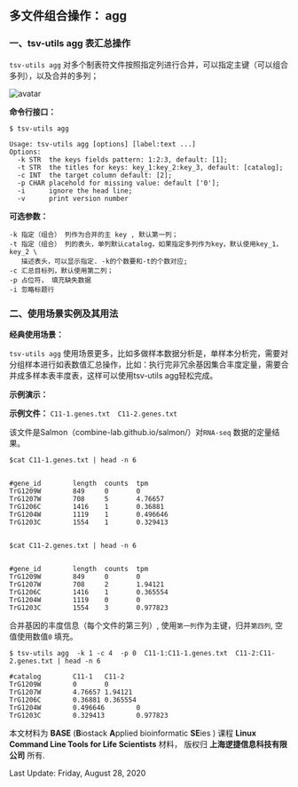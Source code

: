 ## 多文件组合操作： agg



### 一、tsv-utils agg  表汇总操作

`tsv-utils agg` 对多个制表符文件按照指定列进行合并，可以指定主键（可以组合多列），以及合并的多列；

![avatar](http://gis.humboldt.edu/olm/Lessons/GIS/06%20Vector%20Analysis%20Attributes/Images/07_TableJoin.png )

**命令行接口：**

    $ tsv-utils agg
    
    Usage: tsv-utils agg [options] [label:text ...]
    Options:
      -k STR  the keys fields pattern: 1:2:3, default: [1];
      -t STR  the titles for keys: key_1:key_2:key_3, default: [catalog];
      -c INT  the target column default: [2];
      -p CHAR placehold for missing value: default ['0'];
      -i      ignore the head line;
      -v      print version number

**可选参数：**

    -k 指定（组合） 列作为合并的主 key , 默认第一列；
    -t 指定（组合） 列的表头，单列默认catalog，如果指定多列作为key，默认使用key_1， key_2 \          
       描述表头，可以显示指定. -k的个数要和-t的个数对应;
    -c 汇总目标列，默认使用第二列；
    -p 占位符， 填充缺失数据
    -i 忽略标题行

### 二、使用场景实例及其用法

**经典使用场景：**

`tsv-utils agg` 使用场景更多，比如多做样本数据分析是，单样本分析完，需要对分组样本进行如表数值汇总操作，比如：执行完非冗余基因集合丰度定量，需要合并成多样本表丰度表，这样可以使用tsv-utils agg轻松完成。

**示例演示：**

**示例文件：** `C11-1.genes.txt  C11-2.genes.txt`

该文件是Salmon（combine-lab.github.io/salmon/）对`RNA-seq` 数据的定量结果。

    $cat C11-1.genes.txt | head -n 6


    #gene_id        length  counts  tpm
    TrG1209W        849     0       0
    TrG1207W        708     5       4.76657
    TrG1206C        1416    1       0.36881
    TrG1204W        1119    1       0.496646
    TrG1203C        1554    1       0.329413


    $cat C11-2.genes.txt | head -n 6


    #gene_id        length  counts  tpm
    TrG1209W        849     0       0
    TrG1207W        708     2       1.94121
    TrG1206C        1416    1       0.365554
    TrG1204W        1119    0       0
    TrG1203C        1554    3       0.977823

合并基因的丰度信息（每个文件的第三列）, 使用`第一列`作为主键，归并`第四列`, 空值使用数值`0` 填充。

    $ tsv-utils agg  -k 1 -c 4  -p 0  C11-1:C11-1.genes.txt  C11-2:C11-2.genes.txt | head -n 6
    
    #catalog        C11-1   C11-2
    TrG1209W        0       0
    TrG1207W        4.76657 1.94121
    TrG1206C        0.36881 0.365554
    TrG1204W        0.496646        0
    TrG1203C        0.329413        0.977823



本文材料为 **BASE** (**B**iostack **A**pplied bioinformatic **SE**ies ) 课程 **Linux Command Line Tools for Life Scientists** 材料， 版权归 **上海逻捷信息科技有限公司** 所有.

Last Update: Friday, August 28, 2020


[1]: http://gis.humboldt.edu/olm/Lessons/GIS/06%20Vector%20Analysis%20Attributes/Images/07_TableJoin.png
